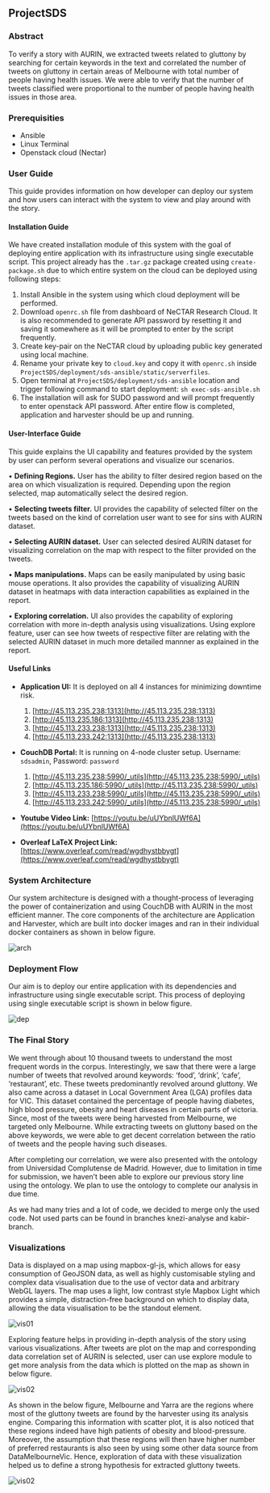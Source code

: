 ## ProjectSDS

### Abstract

To verify a story with AURIN, we extracted tweets related to gluttony
by searching for certain keywords in the text and correlated the number of
tweets on gluttony in certain areas of Melbourne with total number of
people having health issues. We were able to verify that the number of
tweets classified were proportional to the number of people having health
issues in those area.

### Prerequisities

- Ansible
- Linux Terminal
- Openstack cloud (Nectar)

### User Guide

This guide provides information on how developer can deploy our system and how users
can interact with the system to view and play around with the story.

#### Installation Guide

We have created installation module of this system with the goal of deploying entire
application with its infrastructure using single executable script. This project already
has the `.tar.gz` package created using `create-package.sh` due to which entire system
on the cloud can be deployed using following steps:

1. Install Ansible in the system using which cloud deployment will be performed.
2. Download `openrc.sh` file from dashboard of NeCTAR Research Cloud. It is also
recommended to generate API password by resetting it and saving it somewhere as
it will be prompted to enter by the script frequently.
3. Create key-pair on the NeCTAR cloud by uploading public key generated using
local machine.
4. Rename your private key to `cloud.key` and copy it with `openrc.sh` inside `ProjectSDS/deployment/sds-ansible/static/serverfiles`.
5. Open terminal at `ProjectSDS/deployment/sds-ansible` location and trigger following command to start
deployment: `sh exec-sds-ansible.sh`
6. The installation will ask for SUDO password and will prompt frequently to enter
openstack API password. After entire flow is completed,
application and harvester should be up and running.

#### User-Interface Guide

This guide explains the UI capability and features provided by the system by user can
perform several operations and visualize our scenarios.

• **Defining Regions.** User has the ability to filter desired region based on the area
on which visualization is required. Depending upon the region selected, map automatically select the desired region.

• **Selecting tweets filter.** UI provides the capability of selected filter on the
tweets based on the kind of correlation user want to see for sins with AURIN
dataset.

• **Selecting AURIN dataset.** User can selected desired AURIN dataset for visualizing correlation on the map with respect to the filter provided on the tweets.

• **Maps manipulations.** Maps can be easily manipulated by using basic mouse operations. It also provides the capability of visualizing AURIN dataset in heatmaps
with data interaction capabilities as explained in the report.

• **Exploring correlation.** UI also provides the capability of exploring correlation
with more in-depth analysis using visualizations. Using explore feature, user can
see how tweets of respective filter are relating with the selected AURIN dataset in
much more detailed mannner as explained in the report.

#### Useful Links

- **Application UI:** It is deployed on all 4 instances for minimizing downtime risk.
    1. [http://45.113.235.238:1313](http://45.113.235.238:1313)
    2. [http://45.113.235.186:1313](http://45.113.235.238:1313)
    3. [http://45.113.233.238:1313](http://45.113.235.238:1313)
    4. [http://45.113.233.242:1313](http://45.113.235.238:1313)
    
- **CouchDB Portal:** It is running on 4-node cluster setup.
    Username: `sdsadmin`, Password: `password`
    1. [http://45.113.235.238:5990/_utils](http://45.113.235.238:5990/_utils)
    2. [http://45.113.235.186:5990/_utils](http://45.113.235.238:5990/_utils)
    3. [http://45.113.233.238:5990/_utils](http://45.113.235.238:5990/_utils)
    4. [http://45.113.233.242:5990/_utils](http://45.113.235.238:5990/_utils)
    
- **Youtube Video Link:** [https://youtu.be/uUYbnlUWf6A](https://youtu.be/uUYbnlUWf6A)

- **Overleaf LaTeX Project Link:** [https://www.overleaf.com/read/wgdhystbbygt](https://www.overleaf.com/read/wgdhystbbygt)


### System Architecture

Our system architecture is designed with a thought-process of leveraging the power of
containerization and using CouchDB with AURIN in the most efficient manner. The
core components of the architecture are Application and Harvester, which are built
into docker images and ran in their individual docker containers as shown in below figure.

![arch](documentation/images/cloud_assignment_architecture.png)

### Deployment Flow

Our aim is to deploy our entire application with its dependencies and infrastructure
using single executable script. This process of deploying using single executable script is
shown in below figure.

![dep](documentation/images/deployment/cloud_deployment_ansible.png)

### The Final Story

We went through about 10 thousand tweets to understand the most frequent
words in the corpus. Interestingly, we saw that there were a large number of tweets that
revolved around keywords: ‘food’, ‘drink’, ‘cafe’, ‘restaurant’, etc. These tweets predominantly revolved around gluttony. We also came across a dataset in Local Government
Area (LGA) profiles data for VIC. This dataset contained the percentage of people having diabetes, high blood pressure, obesity and heart diseases in certain parts of victoria.
Since, most of the tweets were being harvested from Melbourne, we targeted only Melbourne. While extracting tweets on gluttony based on the above keywords, we were able
to get decent correlation between the ratio of tweets and the people having such diseases.

After completing our correlation, we were also presented with the ontology from Universidad Complutense de Madrid. However, due to limitation in time for submission, we
haven’t been able to explore our previous story line using the ontology. We plan to use
the ontology to complete our analysis in due time.

As we had many tries and a lot of code, we decided to merge only the used code. Not
used parts can be found in branches knezi-analyse and kabir-branch.

### Visualizations

Data is displayed on a map using mapbox-gl-js, which allows for easy consumption of
GeoJSON data, as well as highly customisable styling and complex data visualisation due
to the use of vector data and arbitrary WebGL layers. The map uses a light, low contrast
style Mapbox Light which provides a simple, distraction-free background on which to
display data, allowing the data visualisation to be the standout element.

![vis01](documentation/images/heatmap_visualisation.png)

Exploring feature helps in providing in-depth analysis of the story using various visualizations.
After tweets are plot on the map and corresponding data correlation set of AURIN is
selected, user can use explore module to get more analysis from the data which is plotted
on the map as shown in below figure.

![vis02](documentation/images/explore_UI.png)

As shown in the below figure, Melbourne and Yarra are the
regions where most of the gluttony tweets are found by the harvester using its analysis
engine. Comparing this information with scatter plot, it is also noticed that these regions
indeed have high patients of obesity and blood-pressure. Moreover, the assumption that
these regions will then have higher number of preferred restaurants is also seen by using
some other data source from DataMelbourneVic. Hence, exploration of data with these
visualization helped us to define a strong hypothesis for extracted gluttony tweets.

![vis02](documentation/images/visualization_explore.png)







